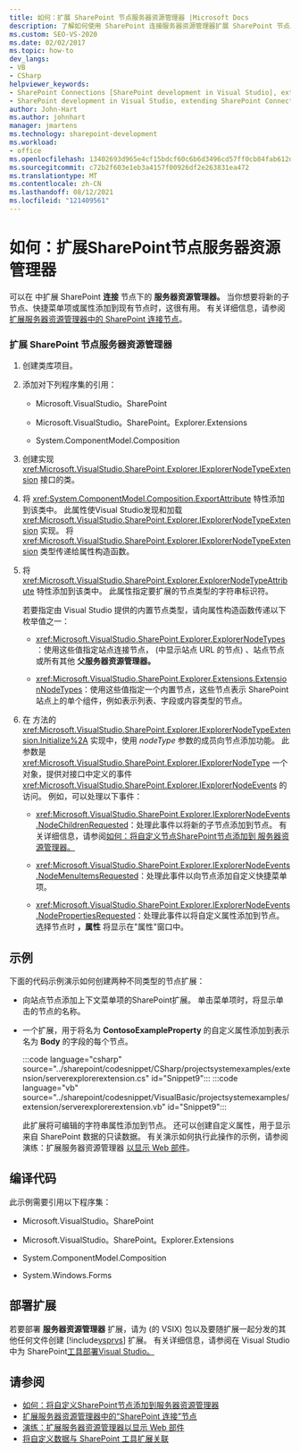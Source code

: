 ```yaml
---
title: 如何：扩展 SharePoint 节点服务器资源管理器 |Microsoft Docs
description: 了解如何使用 SharePoint 连接服务器资源管理器扩展 SharePoint 节点。
ms.custom: SEO-VS-2020
ms.date: 02/02/2017
ms.topic: how-to
dev_langs:
- VB
- CSharp
helpviewer_keywords:
- SharePoint Connections [SharePoint development in Visual Studio], extending a node
- SharePoint development in Visual Studio, extending SharePoint Connections node in Server Explorer
author: John-Hart
ms.author: johnhart
manager: jmartens
ms.technology: sharepoint-development
ms.workload:
- office
ms.openlocfilehash: 13402693d965e4cf15bdcf60c6b6d3496cd57ff0cb84fab612dbb48d4f346d08
ms.sourcegitcommit: c72b2f603e1eb3a4157f00926df2e263831ea472
ms.translationtype: MT
ms.contentlocale: zh-CN
ms.lasthandoff: 08/12/2021
ms.locfileid: "121409561"
---
```

# <a name="how-to-extend-a-sharepoint-node-in-server-explorer"></a>如何：扩展SharePoint节点服务器资源管理器
  可以在 中扩展 SharePoint **连接** 节点下的 **服务器资源管理器。** 当你想要将新的子节点、快捷菜单项或属性添加到现有节点时，这很有用。 有关详细信息，请参阅[扩展服务器资源管理器中的 SharePoint 连接节点](../sharepoint/extending-the-sharepoint-connections-node-in-server-explorer.md)。

### <a name="to-extend-a-sharepoint-node-in-server-explorer"></a>扩展 SharePoint 节点服务器资源管理器

1. 创建类库项目。

2. 添加对下列程序集的引用：

    - Microsoft.VisualStudio。SharePoint

    - Microsoft.VisualStudio。SharePoint。Explorer.Extensions

    - System.ComponentModel.Composition

3. 创建实现 <xref:Microsoft.VisualStudio.SharePoint.Explorer.IExplorerNodeTypeExtension> 接口的类。

4. 将 <xref:System.ComponentModel.Composition.ExportAttribute> 特性添加到该类中。 此属性使Visual Studio发现和加载 <xref:Microsoft.VisualStudio.SharePoint.Explorer.IExplorerNodeTypeExtension> 实现。 将 <xref:Microsoft.VisualStudio.SharePoint.Explorer.IExplorerNodeTypeExtension> 类型传递给属性构造函数。

5. 将 <xref:Microsoft.VisualStudio.SharePoint.Explorer.ExplorerNodeTypeAttribute> 特性添加到该类中。 此属性指定要扩展的节点类型的字符串标识符。

     若要指定由 Visual Studio 提供的内置节点类型，请向属性构造函数传递以下枚举值之一：

    - <xref:Microsoft.VisualStudio.SharePoint.Explorer.ExplorerNodeTypes>：使用这些值指定站点连接节点， (中显示站点 URL 的节点) 、站点节点或所有其他 **父服务器资源管理器。**

    - <xref:Microsoft.VisualStudio.SharePoint.Explorer.Extensions.ExtensionNodeTypes>：使用这些值指定一个内置节点，这些节点表示 SharePoint 站点上的单个组件，例如表示列表、字段或内容类型的节点。

6. 在 方法的 <xref:Microsoft.VisualStudio.SharePoint.Explorer.IExplorerNodeTypeExtension.Initialize%2A> 实现中，使用 *nodeType* 参数的成员向节点添加功能。 此参数是 <xref:Microsoft.VisualStudio.SharePoint.Explorer.IExplorerNodeType> 一个对象，提供对接口中定义的事件 <xref:Microsoft.VisualStudio.SharePoint.Explorer.IExplorerNodeEvents> 的访问。 例如，可以处理以下事件：

    - <xref:Microsoft.VisualStudio.SharePoint.Explorer.IExplorerNodeEvents.NodeChildrenRequested>：处理此事件以将新的子节点添加到节点。 有关详细信息，请参阅[如何：将自定义节点SharePoint节点添加到 服务器资源管理器。](../sharepoint/how-to-add-a-custom-sharepoint-node-to-server-explorer.md)

    - <xref:Microsoft.VisualStudio.SharePoint.Explorer.IExplorerNodeEvents.NodeMenuItemsRequested>：处理此事件以向节点添加自定义快捷菜单项。

    - <xref:Microsoft.VisualStudio.SharePoint.Explorer.IExplorerNodeEvents.NodePropertiesRequested>：处理此事件以将自定义属性添加到节点。 选择节点时 **，属性** 将显示在"属性"窗口中。

## <a name="example"></a>示例
 下面的代码示例演示如何创建两种不同类型的节点扩展：

- 向站点节点添加上下文菜单项的SharePoint扩展。 单击菜单项时，将显示单击的节点的名称。

- 一个扩展，用于将名为 **ContosoExampleProperty** 的自定义属性添加到表示名为 **Body** 的字段的每个节点。

  :::code language="csharp" source="../sharepoint/codesnippet/CSharp/projectsystemexamples/extension/serverexplorerextension.cs" id="Snippet9":::
  :::code language="vb" source="../sharepoint/codesnippet/VisualBasic/projectsystemexamples/extension/serverexplorerextension.vb" id="Snippet9":::

  此扩展将可编辑的字符串属性添加到节点。 还可以创建自定义属性，用于显示来自 SharePoint 数据的只读数据。 有关演示如何执行此操作的示例，请参阅演练：扩展服务器资源管理器 [以显示 Web 部件](../sharepoint/walkthrough-extending-server-explorer-to-display-web-parts.md)。

## <a name="compile-the-code"></a>编译代码
 此示例需要引用以下程序集：

- Microsoft.VisualStudio。SharePoint

- Microsoft.VisualStudio。SharePoint。Explorer.Extensions

- System.ComponentModel.Composition

- System.Windows.Forms

## <a name="deploy-the-extension"></a>部署扩展
 若要部署 **服务器资源管理器** 扩展，请为 (的 VSIX) 包以及要随扩展一起分发的其他任何文件创建 [!include[vsprvs](../sharepoint/includes/vsprvs-md.md)] 扩展。 有关详细信息，请参阅在 Visual Studio 中为 SharePoint[工具部署Visual Studio。](../sharepoint/deploying-extensions-for-the-sharepoint-tools-in-visual-studio.md)

## <a name="see-also"></a>请参阅
- [如何：将自定义SharePoint节点添加到服务器资源管理器](../sharepoint/how-to-add-a-custom-sharepoint-node-to-server-explorer.md)
- [扩展服务器资源管理器中的“SharePoint 连接”节点](../sharepoint/extending-the-sharepoint-connections-node-in-server-explorer.md)
- [演练：扩展服务器资源管理器以显示 Web 部件](../sharepoint/walkthrough-extending-server-explorer-to-display-web-parts.md)
- [将自定义数据与 SharePoint 工具扩展关联](../sharepoint/associating-custom-data-with-sharepoint-tools-extensions.md)
